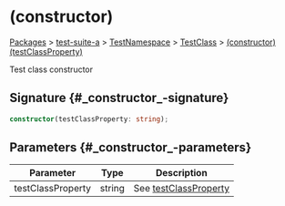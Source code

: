 # (constructor)

[Packages](/) \> [test-suite-a](/test-suite-a/) \> [TestNamespace](/test-suite-a/testnamespace-namespace/) \> [TestClass](/test-suite-a/testnamespace-namespace/testclass-class/) \> [(constructor)(testClassProperty)](/test-suite-a/testnamespace-namespace/testclass-class/_constructor_-constructor)

Test class constructor

## Signature {#\_constructor\_-signature}

```typescript
constructor(testClassProperty: string);
```

## Parameters {#\_constructor\_-parameters}

| Parameter | Type | Description |
| --- | --- | --- |
| testClassProperty | string | See [testClassProperty](/test-suite-a/testclass-class/testclassproperty-property) |
